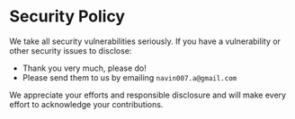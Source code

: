 # Security Policy

We take all security vulnerabilities seriously.
If you have a vulnerability or other security issues to disclose:

- Thank you very much, please do!
- Please send them to us by emailing `navin007.a@gmail.com`

We appreciate your efforts and responsible disclosure and will make every effort to acknowledge your contributions.
